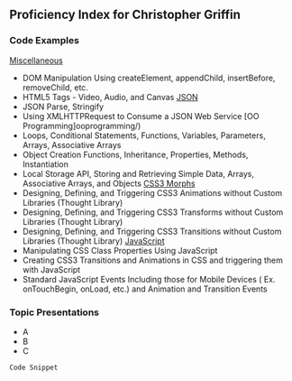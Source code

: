 ## Proficiency Index for Christopher Griffin

### Code Examples
[Miscellaneous](miscellaneous/)
- DOM Manipulation Using createElement, appendChild, insertBefore, removeChild, etc.
- HTML5 Tags - Video, Audio, and Canvas
[JSON](json/)
- JSON Parse, Stringify
- Using XMLHTTPRequest to Consume a JSON Web Service
[OO Programming]ooprogramming/)
- Loops, Conditional Statements, Functions, Variables, Parameters, Arrays, Associative Arrays
- Object Creation Functions, Inheritance, Properties, Methods, Instantiation
- Local Storage API, Storing and Retrieving Simple Data, Arrays, Associative Arrays, and Objects
[CSS3 Morphs](css3morphs/)
- Designing, Defining, and Triggering CSS3 Animations without Custom Libraries (Thought Library)
- Designing, Defining, and Triggering CSS3 Transforms without Custom Libraries (Thought Library)
- Designing, Defining, and Triggering CSS3 Transitions without Custom Libraries (Thought Library)
[JavaScript](javascript/)
- Manipulating CSS Class Properties Using JavaScript
- Creating CSS3 Transitions and Animations in CSS and triggering them with JavaScript
- Standard JavaScript Events Including those for Mobile Devices ( Ex. onTouchBegin, onLoad, etc.) and Animation and Transition Events


### Topic Presentations
- A
- B
- C

```Code
Code Snippet
```
